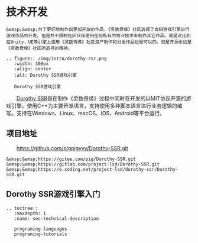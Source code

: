 # 技术开发

```{tip}
&emsp;&emsp;为了更好地制作出更加开放的作品，《灵数奇缘》社区选择了自研游戏引擎进行游戏作品的开发。但是并不限制社区伙伴使用任何私有的商业技术来制作其它作品。就是说比如在Unity，UE等引擎上使用《灵数奇缘》社区资产制作和分发作品也是可以的。但是开源永远是《灵数奇缘》社区所追寻的精神。
```

```{eval-rst}
.. figure:: /img/intro/dorothy-ssr.png
   :width: 300px
   :align: center
   :alt: Dorothy SSR游戏引擎

   Dorothy SSR游戏引擎
```

&emsp;&emsp;[Dorothy SSR](https://github.com/pigpigyyy/Dorothy-SSR)是在制作《灵数奇缘》过程中同时在开发的以MIT协议开源的游戏引擎。使用C++为主要开发语言，支持使用多种脚本语言进行业务逻辑的编写。支持在Windows、Linux、macOS、iOS、Android等平台运行。

## 项目地址

&emsp;&emsp;https://github.com/pigpigyyy/Dorothy-SSR.git
```{admonition} 备份
&emsp;&emsp;https://gitee.com/pig/Dorothy-SSR.git  
&emsp;&emsp;https://gitlab.com/project-lsd/Dorothy-SSR.git  
&emsp;&emsp;https://e.coding.net/project-lsd/dorothy-ssr/Dorothy-SSR.git
```

## Dorothy SSR游戏引擎入门

```{eval-rst}
.. toctree::
   :maxdepth: 1
   :name: sec-technical-description

   programing-languages
   programing-tutorials
```
